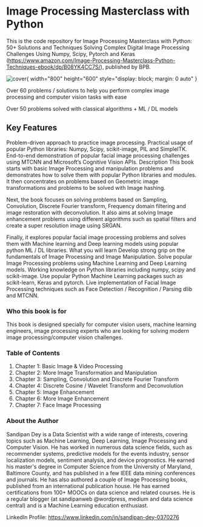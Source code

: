 # Image Processing Masterclass with Python 

This is the code repository for Image Processing Masterclass with Python: 50+ Solutions and Techniques Solving Complex Digital Image Processing Challenges Using Numpy, Scipy, Pytorch and Keras (https://www.amazon.com/Image-Processing-Masterclass-Python-Techniques-ebook/dp/B08YK4CC7S/), published by BPB.

![cover](https://cdn.shopify.com/s/files/1/0329/9547/5515/products/11_Front_400x.jpg?v=1615370909){ width="800" height="600" style="display: block; margin: 0 auto" }

Over 60 problems / solutions to help you perform complex image processing and computer vision tasks with ease

Over 50 problems solved with classical algorithms + ML / DL models

## Key Features
Problem-driven approach to practice image processing.
Practical usage of popular Python libraries: Numpy, Scipy, scikit-image, PIL and SimpleITK.
End-to-end demonstration of popular facial image processing challenges using MTCNN and Microsoft’s Cognitive Vision APIs.
Description
This book starts with basic Image Processing and manipulation problems and demonstrates how to solve them with popular Python libraries and modules. It then concentrates on problems based on Geometric image transformations and problems to be solved with Image hashing.

Next, the book focuses on solving problems based on Sampling, Convolution, Discrete Fourier transform, Frequency domain filtering and image restoration with deconvolution. It also aims at solving Image enhancement problems using different algorithms such as spatial filters and create a super resolution image using SRGAN.

Finally, it explores popular facial image processing problems and solves them with Machine learning and Deep learning models using popular python ML / DL libraries.
What you will learn
Develop strong grip on the fundamentals of Image Processing and Image Manipulation.
Solve popular Image Processing problems using Machine Learning and Deep Learning models.
Working knowledge on Python libraries including numpy, scipy and scikit-image.
Use popular Python Machine Learning packages such as scikit-learn, Keras and pytorch.
Live implementation of Facial Image Processing techniques such as Face Detection / Recognition / Parsing dlib and MTCNN.

### Who this book is for
This book is designed specially for computer vision users, machine learning engineers, image processing experts who are looking for solving modern image processing/computer vision challenges.

### Table of Contents
1. Chapter 1: Basic Image & Video Processing
2. Chapter 2: More Image Transformation and Manipulation
3. Chapter 3: Sampling, Convolution and Discrete Fourier Transform
4. Chapter 4: Discrete Cosine / Wavelet Transform and Deconvolution
5. Chapter 5: Image Enhancement
6. Chapter 6: More Image Enhancement
7. Chapter 7: Face Image Processing

### About the Author
Sandipan Dey is a Data Scientist with a wide range of interests, covering topics such as Machine Learning, Deep Learning, Image Processing and Computer Vision. He has worked in numerous data science fields, such as recommender systems, predictive models for the events industry, sensor localization models, sentiment analysis, and device prognostics. He earned his master's degree in Computer Science from the University of Maryland, Baltimore County, and has published in a few IEEE data mining conferences and journals. He has also authored a couple of Image Processing books, published from an international publication house. He has earned certifications from 100+ MOOCs on data science and related courses. He is a regular blogger (at sandipanweb @wordpress, medium and data science central) and is a Machine Learning education enthusiast.

LinkedIn Profile: https://www.linkedin.com/in/sandipan-dey-0370276
